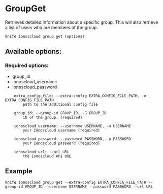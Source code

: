 # GroupGet

Retrieves detailed information about a specific group. This will also retrieve a list of users who are members of the group.

```text
knife ionoscloud group get (options)
```

## Available options:

### Required options:

* group\_id
* ionoscloud\_username
* ionoscloud\_password

```text
    extra_config_file: --extra-config EXTRA_CONFIG_FILE_PATH, -e EXTRA_CONFIG_FILE_PATH
        path to the additional config file

    group_id: --group-id GROUP_ID, -G GROUP_ID
        iD of the group. (required)

    ionoscloud_username: --username USERNAME, -u USERNAME
        your Ionoscloud username (required)

    ionoscloud_password: --password PASSWORD, -p PASSWORD
        your Ionoscloud password (required)

    ionoscloud_url: --url URL
        the Ionoscloud API URL

```
## Example

```text
knife ionoscloud group get --extra-config EXTRA_CONFIG_FILE_PATH --group-id GROUP_ID --username USERNAME --password PASSWORD --url URL
```
